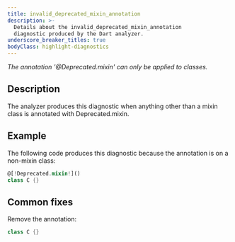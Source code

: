 ```yaml
---
title: invalid_deprecated_mixin_annotation
description: >-
  Details about the invalid_deprecated_mixin_annotation
  diagnostic produced by the Dart analyzer.
underscore_breaker_titles: true
bodyClass: highlight-diagnostics
---
```


_The annotation '@Deprecated.mixin' can only be applied to classes._

## Description

The analyzer produces this diagnostic when anything other than a
mixin class is annotated with Deprecated.mixin.

## Example

The following code produces this diagnostic because the annotation is on a
non-mixin class:

```dart
@[!Deprecated.mixin!]()
class C {}
```

## Common fixes

Remove the annotation:

```dart
class C {}
```
